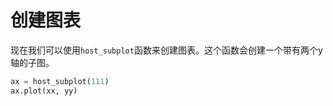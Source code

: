 # 创建图表

现在我们可以使用`host_subplot`函数来创建图表。这个函数会创建一个带有两个y轴的子图。

```python
ax = host_subplot(111)
ax.plot(xx, yy)
```
